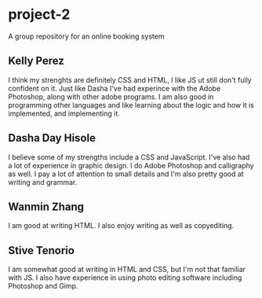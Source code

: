 # project-2
A group repository for an online booking system
## Kelly Perez
I think my strenghts are definitely CSS and HTML, I like JS ut still don't fully confident on it. Just like Dasha I've had experince with the Adobe Photoshop, along with other adobe programs. I am also good in programming other languages and like learning about the logic and how it is implemented, and implementing it. 
## Dasha Day Hisole
I believe some of my strengths include a CSS and JavaScript. I've also had a lot of experience in graphic design. I do Adobe Photoshop and calligraphy as well. I pay a lot of attention to small details and I'm also pretty good at writing and grammar. 
## Wanmin Zhang
I am good at writing HTML. I also enjoy writing as well as copyediting.

## Stive Tenorio
I am somewhat good at writing in HTML and CSS, but I'm not that familiar with JS. I also have
experience in using photo editing software including Photoshop and Gimp.
